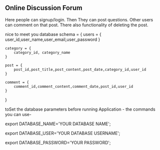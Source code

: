 ## Online Discussion Forum
Here people can signup/login. Then They can post questions. Other users can comment on that post.
There also functionality of deleting the post.


nice to meet you
database schema = {
    users = {
        user_id,user_name,user_email,user_password
    }

    category = {
        category_id, category_name
    }

    post = {
        post_id,post_title,post_content,post_date,category_id,user_id
    }

    comment = {
        comment_id,comment_content,comment_date,post_id,user_id
    }

}

toSet the database parameters before running Application -
the commands you can use-


export DATABASE_NAME='YOUR DATABASE NAME';

export DATABASE_USER='YOUR DATABASE USERNAME';

export DATABASE_PASSWORD='YOUR PASSWORD';
